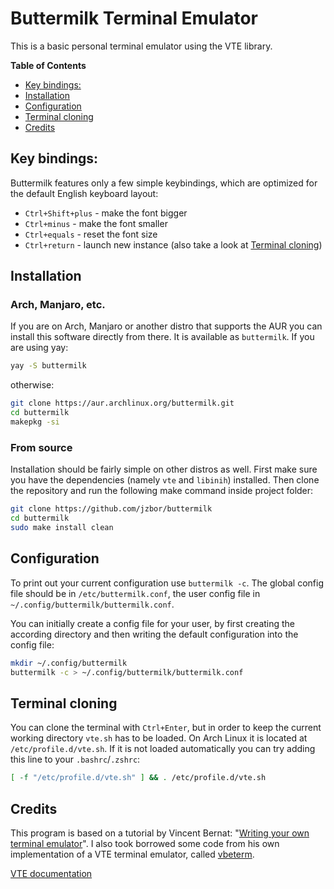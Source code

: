 # Buttermilk Terminal Emulator
This is a basic personal terminal emulator using the VTE library.

<!-- START doctoc.sh generated TOC please keep comment here to allow auto update -->
<!-- DO NOT EDIT THIS SECTION, INSTEAD RE-RUN doctoc.sh TO UPDATE -->
**Table of Contents**

- [Key bindings:](#key-bindings)
- [Installation](#installation)
- [Configuration](#configuration)
- [Terminal cloning](#terminal-cloning)
- [Credits](#credits)

<!-- END doctoc.sh generated TOC please keep comment here to allow auto update -->

## Key bindings:
Buttermilk features only a few simple keybindings, which are optimized for the default English keyboard layout:
* `Ctrl+Shift+plus` - make the font bigger
* `Ctrl+minus` - make the font smaller
* `Ctrl+equals` - reset the font size
* `Ctrl+return` - launch new instance (also take a look at [Terminal cloning](#terminal-cloning))


## Installation

### Arch, Manjaro, etc.
If you are on Arch, Manjaro or another distro that supports the AUR you can install this
software directly from there.
It is available as `buttermilk`.
If you are using yay:
```sh
yay -S buttermilk
```
otherwise:
```sh
git clone https://aur.archlinux.org/buttermilk.git
cd buttermilk
makepkg -si
```


### From source
Installation should be fairly simple on other distros as well.
First make sure you have the dependencies (namely `vte` and `libinih`) installed.
Then clone the repository and run the following make command inside project folder:
```sh
git clone https://github.com/jzbor/buttermilk
cd buttermilk
sudo make install clean
```


## Configuration
To print out your current configuration use `buttermilk -c`.
The global config file should be in `/etc/buttermilk.conf`, the user config file in `~/.config/buttermilk/buttermilk.conf`.

You can initially create a config file for your user, by first creating the according directory and
then writing the default configuration into the config file:
```sh
mkdir ~/.config/buttermilk
buttermilk -c > ~/.config/buttermilk/buttermilk.conf
```

## Terminal cloning
You can clone the terminal with `Ctrl+Enter`, but in order to keep the current working directory `vte.sh` has to be loaded.
On Arch Linux it is located at `/etc/profile.d/vte.sh`.
If it is not loaded automatically you can try adding this line to your `.bashrc`/`.zshrc`:
```sh
[ -f "/etc/profile.d/vte.sh" ] && . /etc/profile.d/vte.sh
```


## Credits
This program is based on a tutorial by Vincent Bernat: "[Writing your own terminal emulator](https://vincent.bernat.ch/en/blog/2017-write-own-terminal)".
I also took borrowed some code from his own implementation of a VTE terminal emulator, called [vbeterm](https://github.com/vincentbernat/vbeterm).

[VTE documentation](https://developer-old.gnome.org/vte/unstable/VteTerminal.html)
